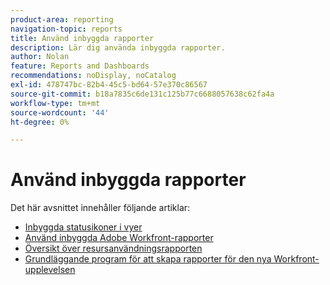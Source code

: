 ```yaml
---
product-area: reporting
navigation-topic: reports
title: Använd inbyggda rapporter
description: Lär dig använda inbyggda rapporter.
author: Nolan
feature: Reports and Dashboards
recommendations: noDisplay, noCatalog
exl-id: 478747bc-82b4-45c5-bd64-57e370c86567
source-git-commit: b18a7835c6de131c125b77c6688057638c62fa4a
workflow-type: tm+mt
source-wordcount: '44'
ht-degree: 0%

---
```


# Använd inbyggda rapporter

<!-- Audited: 11/2024 -->

Det här avsnittet innehåller följande artiklar:

* [Inbyggda statusikoner i vyer](../../../reports-and-dashboards/reports/using-built-in-reports/built-in-status-icons-views.md)
* [Använd inbyggda Adobe Workfront-rapporter](../../../reports-and-dashboards/reports/using-built-in-reports/use-workfront-built-in-reports.md)
* [Översikt över resursanvändningsrapporten](../../../reports-and-dashboards/reports/using-built-in-reports/resource-utilization-report.md)
* [Grundläggande program för att skapa rapporter för den nya Workfront-upplevelsen](https://experienceleague.adobe.com/en/docs/workfront-learn/tutorials-workfront/home)
